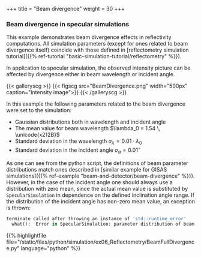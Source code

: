 +++
title = "Beam divergence"
weight = 30
+++

### Beam divergence in specular simulations

This example demonstrates beam divergence effects in reflectivity computations.
All simulation parameters (except for ones related to beam divergence itself)
coincide with those defined in
[reflectometry simulation tutorial]({{% ref-tutorial "basic-simulation-tutorial/reflectometry" %}}).

In application to specular simulation, the observed intensity picture can be affected
by divergence either in beam wavelength or incident angle.

{{< galleryscg >}}
{{< figscg src="BeamDivergence.png" width="500px" caption="Intensity image">}}
{{< /galleryscg >}}

In this example the following parameters related to the beam divergence were set to the simulation:

* Gaussian distributions both in wavelength and incident angle
* The mean value for beam wavelength $\lambda_0 = 1.54 \, \unicode{x212B}$
* Standard deviation in the wavelength $\sigma_{\lambda} = 0.01 \cdot \lambda_0$
* Standard deviation in the incident angle $\sigma_{\alpha} = 0.01^{\circ}$

As one can see from the python script, the definitions of beam parameter distributions
match ones described in [similar example for GISAS simulations]({{% ref-example "beam-and-detector/beam-divergence" %}}).
However, in the case of the incident angle one should always use a distribution with zero mean,
since the actual mean value is substituted by `SpecularSimulation` in dependence on the
defined inclination angle range.
If the distribution of the incident angle has non-zero mean value, an exception
is thrown:

```python
terminate called after throwing an instance of 'std::runtime_error'
  what():  Error in SpecularSimulation: parameter distribution of beam inclination angle should have zero mean.
```

{{% highlightfile file="/static/files/python/simulation/ex06_Reflectometry/BeamFullDivergence.py"  language="python" %}}
